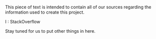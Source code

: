 This piece of text is intended to contain all of our sources regarding the information used to create this project.

I : StackOverflow

Stay tuned for us to put other things in here.
